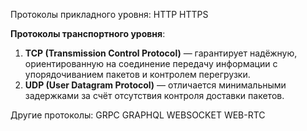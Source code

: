 Протоколы прикладного уровня:
HTTP
HTTPS

**Протоколы транспортного уровня**:
1. **TCP (Transmission Control Protocol)** — гарантирует надёжную, ориентированную на соединение передачу информации с упорядочиванием пакетов и контролем перегрузки.
2. **UDP (User Datagram Protocol)** — отличается минимальными задержками за счёт отсутствия контроля доставки пакетов.

Другие протоколы:
GRPC
GRAPHQL
WEBSOCKET
WEB-RTC
